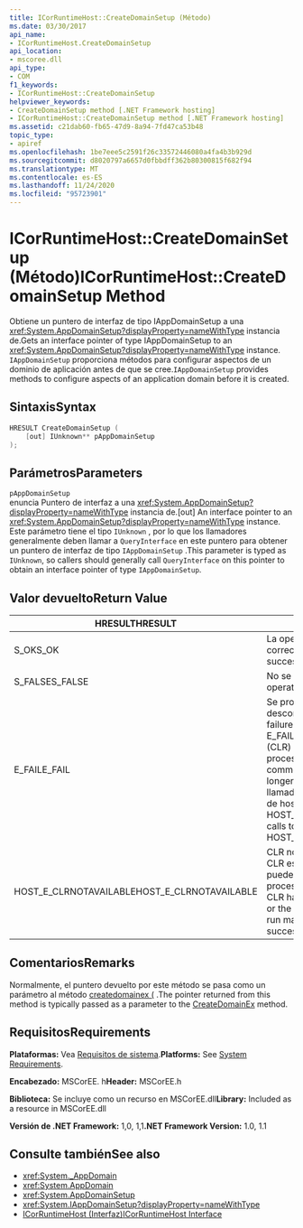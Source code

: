 ```yaml
---
title: ICorRuntimeHost::CreateDomainSetup (Método)
ms.date: 03/30/2017
api_name:
- ICorRuntimeHost.CreateDomainSetup
api_location:
- mscoree.dll
api_type:
- COM
f1_keywords:
- ICorRuntimeHost::CreateDomainSetup
helpviewer_keywords:
- CreateDomainSetup method [.NET Framework hosting]
- ICorRuntimeHost::CreateDomainSetup method [.NET Framework hosting]
ms.assetid: c21dab60-fb65-47d9-8a94-7fd47ca53b48
topic_type:
- apiref
ms.openlocfilehash: 1be7eee5c2591f26c33572446080a4fa4b3b929d
ms.sourcegitcommit: d8020797a6657d0fbbdff362b80300815f682f94
ms.translationtype: MT
ms.contentlocale: es-ES
ms.lasthandoff: 11/24/2020
ms.locfileid: "95723901"
---
```

# <a name="icorruntimehostcreatedomainsetup-method"></a><span data-ttu-id="e32be-102">ICorRuntimeHost::CreateDomainSetup (Método)</span><span class="sxs-lookup"><span data-stu-id="e32be-102">ICorRuntimeHost::CreateDomainSetup Method</span></span>

<span data-ttu-id="e32be-103">Obtiene un puntero de interfaz de tipo IAppDomainSetup a una <xref:System.AppDomainSetup?displayProperty=nameWithType> instancia de.</span><span class="sxs-lookup"><span data-stu-id="e32be-103">Gets an interface pointer of type IAppDomainSetup to an <xref:System.AppDomainSetup?displayProperty=nameWithType> instance.</span></span> <span data-ttu-id="e32be-104">`IAppDomainSetup` proporciona métodos para configurar aspectos de un dominio de aplicación antes de que se cree.</span><span class="sxs-lookup"><span data-stu-id="e32be-104">`IAppDomainSetup` provides methods to configure aspects of an application domain before it is created.</span></span>  
  
## <a name="syntax"></a><span data-ttu-id="e32be-105">Sintaxis</span><span class="sxs-lookup"><span data-stu-id="e32be-105">Syntax</span></span>  
  
```cpp  
HRESULT CreateDomainSetup (  
    [out] IUnknown** pAppDomainSetup  
);  
```  
  
## <a name="parameters"></a><span data-ttu-id="e32be-106">Parámetros</span><span class="sxs-lookup"><span data-stu-id="e32be-106">Parameters</span></span>  

 `pAppDomainSetup`  
 <span data-ttu-id="e32be-107">enuncia Puntero de interfaz a una <xref:System.AppDomainSetup?displayProperty=nameWithType> instancia de.</span><span class="sxs-lookup"><span data-stu-id="e32be-107">[out] An interface pointer to an <xref:System.AppDomainSetup?displayProperty=nameWithType> instance.</span></span> <span data-ttu-id="e32be-108">Este parámetro tiene el tipo `IUnknown` , por lo que los llamadores generalmente deben llamar a `QueryInterface` en este puntero para obtener un puntero de interfaz de tipo `IAppDomainSetup` .</span><span class="sxs-lookup"><span data-stu-id="e32be-108">This parameter is typed as `IUnknown`, so callers should generally call `QueryInterface` on this pointer to obtain an interface pointer of type `IAppDomainSetup`.</span></span>  
  
## <a name="return-value"></a><span data-ttu-id="e32be-109">Valor devuelto</span><span class="sxs-lookup"><span data-stu-id="e32be-109">Return Value</span></span>  
  
|<span data-ttu-id="e32be-110">HRESULT</span><span class="sxs-lookup"><span data-stu-id="e32be-110">HRESULT</span></span>|<span data-ttu-id="e32be-111">Descripción</span><span class="sxs-lookup"><span data-stu-id="e32be-111">Description</span></span>|  
|-------------|-----------------|  
|<span data-ttu-id="e32be-112">S_OK</span><span class="sxs-lookup"><span data-stu-id="e32be-112">S_OK</span></span>|<span data-ttu-id="e32be-113">La operación se realizó correctamente.</span><span class="sxs-lookup"><span data-stu-id="e32be-113">The operation was successful.</span></span>|  
|<span data-ttu-id="e32be-114">S_FALSE</span><span class="sxs-lookup"><span data-stu-id="e32be-114">S_FALSE</span></span>|<span data-ttu-id="e32be-115">No se pudo completar la operación.</span><span class="sxs-lookup"><span data-stu-id="e32be-115">The operation failed to complete.</span></span>|  
|<span data-ttu-id="e32be-116">E_FAIL</span><span class="sxs-lookup"><span data-stu-id="e32be-116">E_FAIL</span></span>|<span data-ttu-id="e32be-117">Se produjo un error grave desconocido.</span><span class="sxs-lookup"><span data-stu-id="e32be-117">An unknown, catastrophic failure occurred.</span></span> <span data-ttu-id="e32be-118">Si un método devuelve E_FAIL, el Common Language Runtime (CLR) ya no se puede usar en el proceso.</span><span class="sxs-lookup"><span data-stu-id="e32be-118">If a method returns E_FAIL, the common language runtime (CLR) is no longer usable in the process.</span></span> <span data-ttu-id="e32be-119">Las llamadas subsiguientes a cualquier API de hospedaje devuelven HOST_E_CLRNOTAVAILABLE.</span><span class="sxs-lookup"><span data-stu-id="e32be-119">Subsequent calls to any hosting APIs return HOST_E_CLRNOTAVAILABLE.</span></span>|  
|<span data-ttu-id="e32be-120">HOST_E_CLRNOTAVAILABLE</span><span class="sxs-lookup"><span data-stu-id="e32be-120">HOST_E_CLRNOTAVAILABLE</span></span>|<span data-ttu-id="e32be-121">CLR no se ha cargado en un proceso o CLR está en un estado en el que no puede ejecutar código administrado ni procesar la llamada correctamente.</span><span class="sxs-lookup"><span data-stu-id="e32be-121">The CLR has not been loaded into a process, or the CLR is in a state in which it cannot run managed code or process the call successfully.</span></span>|  
  
## <a name="remarks"></a><span data-ttu-id="e32be-122">Comentarios</span><span class="sxs-lookup"><span data-stu-id="e32be-122">Remarks</span></span>  

 <span data-ttu-id="e32be-123">Normalmente, el puntero devuelto por este método se pasa como un parámetro al método [createdomainex (](icorruntimehost-createdomainex-method.md) .</span><span class="sxs-lookup"><span data-stu-id="e32be-123">The pointer returned from this method is typically passed as a parameter to the [CreateDomainEx](icorruntimehost-createdomainex-method.md) method.</span></span>  
  
## <a name="requirements"></a><span data-ttu-id="e32be-124">Requisitos</span><span class="sxs-lookup"><span data-stu-id="e32be-124">Requirements</span></span>  

 <span data-ttu-id="e32be-125">**Plataformas:** Vea [Requisitos de sistema](../../get-started/system-requirements.md).</span><span class="sxs-lookup"><span data-stu-id="e32be-125">**Platforms:** See [System Requirements](../../get-started/system-requirements.md).</span></span>  
  
 <span data-ttu-id="e32be-126">**Encabezado:** MSCorEE. h</span><span class="sxs-lookup"><span data-stu-id="e32be-126">**Header:** MSCorEE.h</span></span>  
  
 <span data-ttu-id="e32be-127">**Biblioteca:** Se incluye como un recurso en MSCorEE.dll</span><span class="sxs-lookup"><span data-stu-id="e32be-127">**Library:** Included as a resource in MSCorEE.dll</span></span>  
  
 <span data-ttu-id="e32be-128">**Versión de .NET Framework:** 1,0, 1,1</span><span class="sxs-lookup"><span data-stu-id="e32be-128">**.NET Framework Version:** 1.0, 1.1</span></span>  
  
## <a name="see-also"></a><span data-ttu-id="e32be-129">Consulte también</span><span class="sxs-lookup"><span data-stu-id="e32be-129">See also</span></span>

- <xref:System._AppDomain>
- <xref:System.AppDomain>
- <xref:System.AppDomainSetup>
- <xref:System.IAppDomainSetup?displayProperty=nameWithType>
- [<span data-ttu-id="e32be-130">ICorRuntimeHost (Interfaz)</span><span class="sxs-lookup"><span data-stu-id="e32be-130">ICorRuntimeHost Interface</span></span>](icorruntimehost-interface.md)
